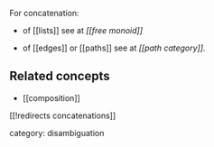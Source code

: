 

For concatenation:

* of [[lists]] see at *[[free monoid]]*

* of [[edges]] or [[paths]] see at *[[path category]]*.


## Related concepts

* [[composition]]


[[!redirects concatenations]]

category: disambiguation
